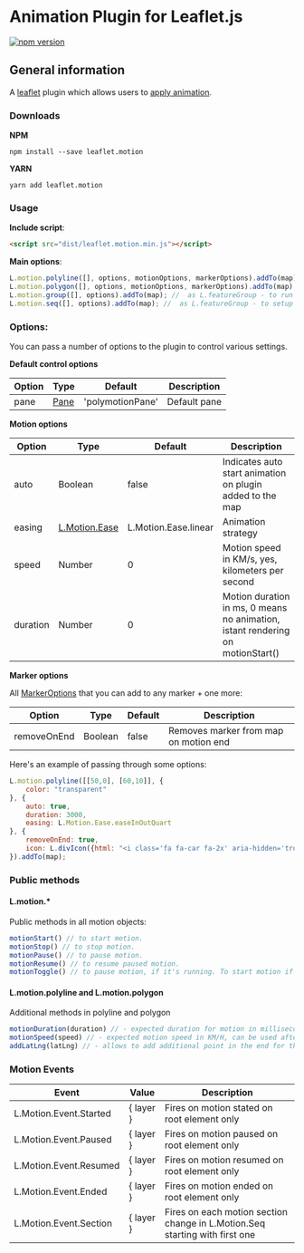 # Animation Plugin for Leaflet.js
[![npm version](https://badge.fury.io/js/leaflet.motion.svg)](https://www.npmjs.com/package/leaflet.motion)

## General information

A [leaflet](http://www.leafletjs.com) plugin which allows users to [apply animation](https://igor-vladyka.github.io/leaflet.motion/).

### Downloads
**NPM**
````
npm install --save leaflet.motion
````

**YARN**
````
yarn add leaflet.motion
````

### Usage
**Include script**:
```html
<script src="dist/leaflet.motion.min.js"></script>
```

**Main options**:
```js
L.motion.polyline([], options, motionOptions, markerOptions).addTo(map); //  as L.polyline
L.motion.polygon([], options, motionOptions, markerOptions).addTo(map); //  as L.polygon
L.motion.group([], options).addTo(map); //  as L.featureGroup - to run all animation at same time
L.motion.seq([], options).addTo(map); //  as L.featureGroup - to setup seq for animations.
```

### Options:

You can pass a number of options to the plugin to control various settings.

**Default control options**

| Option        | Type         | Default      | Description   |
| ------------- |--------------|--------------|---------------|
| pane    		| [Pane](https://leafletjs.com/reference-1.3.4.html#map-pane) | 'polymotionPane' 	  | Default pane |

**Motion options**

| Option        | Type         | Default      | Description   |
| ------------- |--------------|--------------|---------------|
| auto     		| Boolean      | false  	  | Indicates auto start animation on plugin added to the map |
| easing    	| [L.Motion.Ease](https://github.com/Igor-Vladyka/leaflet.motion/blob/master/src/leaflet.motion.easing.js)| L.Motion.Ease.linear | Animation strategy |
| speed    		| Number | 0 | Motion speed in KM/s, yes, kilometers per second |
| duration    	| Number | 0 | Motion duration in ms, 0 means no animation, istant rendering on motionStart()|

**Marker options**

All [MarkerOptions](https://leafletjs.com/reference-1.3.4.html#marker-option) that you can add to any marker + one more:

| Option        | Type         | Default      | Description   |
| ------------- |--------------|--------------|---------------|
| removeOnEnd	| Boolean | false  | Removes marker from map on motion end |


Here's an example of passing through some options:
``` js
L.motion.polyline([[50,0], [60,10]], {
	color: "transparent"
}, {
	auto: true,
	duration: 3000,
	easing: L.Motion.Ease.easeInOutQuart
}, {
	removeOnEnd: true,
	icon: L.divIcon({html: "<i class='fa fa-car fa-2x' aria-hidden='true'></i>", iconSize: L.point(27.5, 24)})
}).addTo(map);
```

### Public methods

#### L.motion.*
Public methods in all motion objects:
``` js
motionStart() // to start motion.
motionStop() // to stop motion.
motionPause() // to pause motion.
motionResume() // to resume paused motion.
motionToggle() // to pause motion, if it's running. To start motion if it's not. Also will resume motion if it was paused.
```

#### L.motion.polyline and L.motion.polygon
Additional methods in polyline and polygon
``` js
motionDuration(duration) // - expected duration for motion in milliseconds, can be used after motion is created.
motionSpeed(speed) // - expected motion speed in KM/H, can be used after motion is created.
addLatLng(latLng) // - allows to add additional point in the end for the motion animation.
```

### Motion Events
| Event           | Value     | Description |
| - | - | - |
| L.Motion.Event.Started   | { layer } | Fires on motion stated on root element only |
| L.Motion.Event.Paused | { layer } | Fires on motion paused on root element only |
| L.Motion.Event.Resumed | { layer } | Fires on motion resumed on root element only |
| L.Motion.Event.Ended | { layer } | Fires on motion ended on root element only |
| L.Motion.Event.Section | { layer } | Fires on each motion section change in L.Motion.Seq starting with first one |
